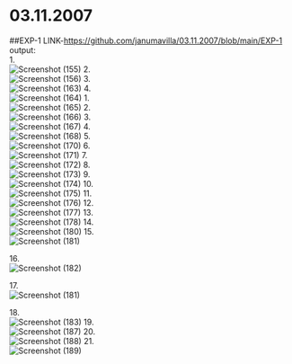 # 03.11.2007
##EXP-1 LINK-https://github.com/janumavilla/03.11.2007/blob/main/EXP-1
output:<br/>
1.<br/>
![Screenshot (155)](https://user-images.githubusercontent.com/112294762/193796650-91ee2465-6013-48d9-a5f7-c7493128ed4e.png)
2.<br/>
![Screenshot (156)](https://user-images.githubusercontent.com/112294762/193796796-841fd558-4f6d-4138-a3b4-e6ae65e6829b.png)
3.<br/>
![Screenshot (163)](https://user-images.githubusercontent.com/112294762/193797203-2c61ec4d-eb0b-4de3-b89e-629a1ac8cbdf.png)
4.<br/>
![Screenshot (164)](https://user-images.githubusercontent.com/112294762/193797326-9086efd6-9347-4e68-9a08-70516237da07.png)
1.<br/>
![Screenshot (165)](https://user-images.githubusercontent.com/112294762/193797953-5db851d4-ab3e-465b-b659-79191a232a58.png)
2.<br/>
![Screenshot (166)](https://user-images.githubusercontent.com/112294762/193798069-e503dd2a-ba99-484b-bf8d-11b9f9939ed4.png)
3.<br/>
![Screenshot (167)](https://user-images.githubusercontent.com/112294762/193798168-a66e6bca-0ddb-4fc5-9d57-0a47c88e92a2.png)
4.<br/>
![Screenshot (168)](https://user-images.githubusercontent.com/112294762/193798293-691d4d77-6832-48b1-a055-3d65c10d15f0.png)
5.<br/>
![Screenshot (170)](https://user-images.githubusercontent.com/112294762/193874014-590fe7da-e261-4ed3-a31e-6d154bb0128c.png)
6.<br/>
![Screenshot (171)](https://user-images.githubusercontent.com/112294762/193874087-908725fc-0ba2-45c1-8bff-b198bb7a5f22.png)
7.<br/>
![Screenshot (172)](https://user-images.githubusercontent.com/112294762/193874134-cb805f3b-eb12-462e-a430-0f4901d57b52.png)
8.<br/>
![Screenshot (173)](https://user-images.githubusercontent.com/112294762/193874198-84c964d4-0307-43a5-8fa1-0e97d6ab47cf.png)
9.<br/>
![Screenshot (174)](https://user-images.githubusercontent.com/112294762/193874268-31a997eb-42c7-4e88-a074-a4eb9d243a0b.png)
10.<br/>
![Screenshot (175)](https://user-images.githubusercontent.com/112294762/193874848-135495b3-89b1-40fe-9107-2a4635079194.png)
11.<br/>
![Screenshot (176)](https://user-images.githubusercontent.com/112294762/193874939-362951d1-5935-477f-88e3-e1f669cfac80.png)
12.<br/>
![Screenshot (177)](https://user-images.githubusercontent.com/112294762/193875020-98ff22c1-52c6-4be3-9299-5d2c8f50b3dc.png)
13.<br/>
![Screenshot (178)](https://user-images.githubusercontent.com/112294762/194059475-e6499061-3e49-4b18-83a2-f28d7c04a725.png)
14.<br/>
![Screenshot (180)](https://user-images.githubusercontent.com/112294762/194059549-3580f915-5860-4a56-8f2f-94bc663adf94.png)
15.<br/>![Screenshot (181)](https://user-images.githubusercontent.com/112294762/194059613-0bd7584f-05af-425b-a528-e4f3e781e9bc.png)

16.<br/>
![Screenshot (182)](https://user-images.githubusercontent.com/112294762/194059704-109d57ba-eec1-4ea1-84bb-efcd4129e6a5.png)

17.<br/>
![Screenshot (181)](https://user-images.githubusercontent.com/112294762/194059767-548ef5b5-c15b-4253-9af9-c57a60fd6574.png)

18.<br/>
![Screenshot (183)](https://user-images.githubusercontent.com/112294762/194059851-1552b4bf-342f-4203-a45c-fc6c5542743d.png)
19.<br/>
![Screenshot (187)](https://user-images.githubusercontent.com/112294762/194060692-1887a3c1-f6ce-4dad-892b-c84fae980775.png)
20.<br/>
![Screenshot (188)](https://user-images.githubusercontent.com/112294762/194060807-c112af10-2b9e-4aaf-93bb-e259ece18569.png)
21.<br/>
![Screenshot (189)](https://user-images.githubusercontent.com/112294762/194060908-05186266-6911-42a3-80d9-7b3497459271.png)


